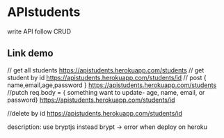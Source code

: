 # APIstudents

write API follow CRUD

## Link demo 
// get all students
https://apistudents.herokuapp.com/students
// get student by id
https://apistudents.herokuapp.com/students/id
// post 
{
  name,email,age,password
}
https://apistudents.herokuapp.com/students
//putch
req.body = { something want to update- age, name, email, or password}
https://apistudents.herokuapp.com/students/id

//delete by id
https://apistudents.herokuapp.com/students/id

description: use bryptjs instead brypt -> error when deploy on heroku

